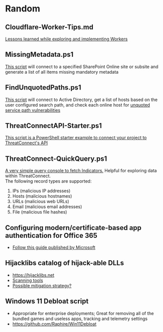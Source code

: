 # Random
## Cloudflare-Worker-Tips.md  
[Lessons learned while exploring and implementing Workers](https://github.com/Xorlent/Random/blob/main/Cloudflare-Worker-Tips.md)  
## MissingMetadata.ps1  
[This script](https://github.com/Xorlent/Random/blob/main/MissingMetadata.md) will connect to a specified SharePoint Online site or subsite and generate a list of all items missing mandatory metadata  
## FindUnquotedPaths.ps1
[This script](https://github.com/Xorlent/Random/blob/main/FindUnquotedPaths.ps1) will connect to Active Directory, get a list of hosts based on the user configured search path, and check each online host for [unquoted service path vulnerabilities](https://attack.mitre.org/techniques/T1574/009/)  
## ThreatConnectAPI-Starter.ps1  
[This script is a PowerShell starter example to connect your project to ThreatConnect's API](https://github.com/Xorlent/Random/blob/main/ThreatConnectAPI-Starter.ps1)  
## ThreatConnect-QuickQuery.ps1  
[A very simple query console to fetch Indicators.](https://github.com/Xorlent/Random/blob/main/ThreatConnect-QuickQuery.ps1)  Helpful for exploring data within ThreatConnect.  
The following record types are supported:  
  1. IPs (malicious IP addresses)
  2. Hosts (malicious hostnames)
  3. URLs (malicious web URLs)
  4. Email (malicious email addresses)
  5. File (malicious file hashes)
## Configuring modern/certificate-based app authentication for Office 365  
  - [Follow this guide published by Microsoft](https://learn.microsoft.com/en-us/sharepoint/dev/solution-guidance/security-apponly-azuread)  
## Hijacklibs catalog of hijack-able DLLs  
  - https://hijacklibs.net
  - [Scanning tools](https://github.com/wietze/HijackLibs/wiki/)
  - [Possible mitigation strategy?](https://learn.microsoft.com/en-us/powershell/module/processmitigations/set-processmitigation?view=windowsserver2022-ps)
## Windows 11 Debloat script
  - Appropriate for enterprise deployments; Great for removing all of the bundled games and useless apps, tracking and telemetry settings  
  - https://github.com/Raphire/Win11Debloat
